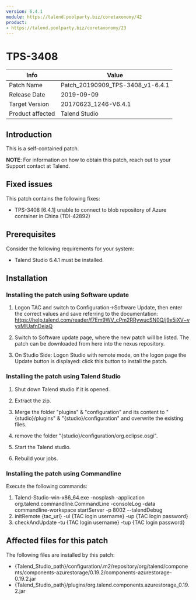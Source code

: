 ```yaml
---
version: 6.4.1
module: https://talend.poolparty.biz/coretaxonomy/42
product:
- https://talend.poolparty.biz/coretaxonomy/23
---
```


# TPS-3408

| Info             | Value |
| ---------------- | ---------------- |
| Patch Name       | Patch\_20190909\_TPS\-3408\_v1\-6.4.1 |
| Release Date     | 2019-09-09 |
| Target Version   | 20170623_1246-V6.4.1 |
| Product affected | Talend Studio |

## Introduction

This is a self-contained patch.

**NOTE**: For information on how to obtain this patch, reach out to your Support contact at Talend.

## Fixed issues

This patch contains the following fixes:

- TPS-3408 [6.4.1] unable to connect to blob repository of Azure container in China (TDI-42892)

## Prerequisites

Consider the following requirements for your system:

- Talend Studio 6.4.1 must be installed.

## Installation

### Installing the patch using Software update

1) Logon TAC and switch to Configuration->Software Update, then enter the correct values and save referring to the documentation: https://help.talend.com/reader/f7Em9WV_cPm2RRywucSN0Q/j9x5iXV~vyxMlUafnDejaQ

2) Switch to Software update page, where the new patch will be listed. The patch can be downloaded from here into the nexus repository.

3) On Studio Side: Logon Studio with remote mode, on the logon page the Update button is displayed: click this button to install the patch.

### Installing the patch using Talend Studio

1) Shut down Talend studio if it is opened.

2) Extract the zip.

3) Merge the folder "plugins" & "configuration" and its content to "{studio}/plugins" & "{studio}/configuration" and overwrite the existing files.

4) remove the folder "{studio}/configuration/org.eclipse.osgi".

5) Start the Talend studio.

6) Rebuild your jobs.

### Installing the patch using Commandline

Execute the following commands:

1. Talend-Studio-win-x86_64.exe -nosplash -application org.talend.commandline.CommandLine -consoleLog -data commandline-workspace startServer -p 8002 --talendDebug
2. initRemote {tac_url} -ul {TAC login username} -up {TAC login password}
3. checkAndUpdate -tu {TAC login username} -tup {TAC login password}

## Affected files for this patch <!-- if applicable -->

The following files are installed by this patch:

- {Talend\_Studio\_path}/configuration/.m2/repository/org/talend/components/components-azurestorage/0.19.2/components-azurestorage-0.19.2.jar
- {Talend\_Studio\_path}/plugins/org.talend.components.azurestorage_0.19.2.jar